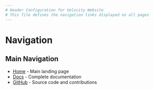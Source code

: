 ```yaml
---
# Header Configuration for Velocity Website
# This file defines the navigation links displayed on all pages
---
```


# Navigation

## Main Navigation

- [Home](./index.html) - Main landing page
- [Docs](./docs/) - Complete documentation
- [GitHub](https://github.com/dimaosipa/velocity) - Source code and contributions
